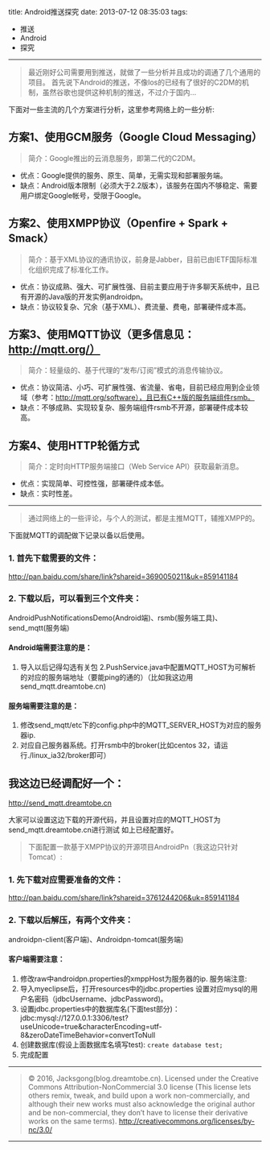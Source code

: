title: Android推送探究
date: 2013-07-12 08:35:03
tags:
- 推送
- Android
- 探究


---

> 最近刚好公司需要用到推送，就做了一些分析并且成功的调通了几个通用的项目。
首先说下Android的推送，不像Ios的已经有了很好的C2DM的机制，虽然谷歌也提供这种机制的推送，不过介于国内…

<!--more-->
下面对一些主流的几个方案进行分析，这里参考网络上的一些分析:

## 方案1、使用GCM服务（Google Cloud Messaging）

> 简介：Google推出的云消息服务，即第二代的C2DM。

- 优点：Google提供的服务、原生、简单，无需实现和部署服务端。
- 缺点：Android版本限制（必须大于2.2版本），该服务在国内不够稳定、需要用户绑定Google帐号，受限于Google。

## 方案2、使用XMPP协议（Openfire + Spark + Smack）

> 简介：基于XML协议的通讯协议，前身是Jabber，目前已由IETF国际标准化组织完成了标准化工作。

- 优点：协议成熟、强大、可扩展性强、目前主要应用于许多聊天系统中，且已有开源的Java版的开发实例androidpn。
- 缺点：协议较复杂、冗余（基于XML）、费流量、费电，部署硬件成本高。

## 方案3、使用MQTT协议（更多信息见：http://mqtt.org/）

> 简介：轻量级的、基于代理的“发布/订阅”模式的消息传输协议。

- 优点：协议简洁、小巧、可扩展性强、省流量、省电，目前已经应用到企业领域（参考：http://mqtt.org/software），且已有C++版的服务端组件rsmb。
- 缺点：不够成熟、实现较复杂、服务端组件rsmb不开源，部署硬件成本较高。

## 方案4、使用HTTP轮循方式

> 简介：定时向HTTP服务端接口（Web Service API）获取最新消息。

- 优点：实现简单、可控性强，部署硬件成本低。
- 缺点：实时性差。

---

> 通过网络上的一些评论，与个人的测试，都是主推MQTT，辅推XMPP的。

下面就MQTT的调配做下记录以备以后使用。

### 1. 首先下载需要的文件：
http://pan.baidu.com/share/link?shareid=3690050211&uk=859141184

### 2. 下载以后，可以看到三个文件夹：

AndroidPushNotificationsDemo(Android端)、rsmb(服务端工具)、send_mqtt(服务端)

#### Android端需要注意的是：

1. 导入以后记得勾选有关包
2.PushService.java中配置MQTT_HOST为可解析的对应的服务端地址（要能ping的通的）（比如我这边用send_mqtt.dreamtobe.cn)

#### 服务端需要注意的是：

1. 修改send_mqtt/etc下的config.php中的MQTT_SERVER_HOST为对应的服务器ip.
2. 对应自己服务器系统。打开rsmb中的broker(比如centos 32，请运行./linux_ia32/broker即可）

## 我这边已经调配好一个：

http://send_mqtt.dreamtobe.cn

大家可以设置这边下载的开源代码，并且设置对应的MQTT_HOST为send_mqtt.dreamtobe.cn进行测试
如上已经配置好。

> 下面配置一款基于XMPP协议的开源项目AndroidPn（我这边只针对Tomcat）:

### 1. 先下载对应需要准备的文件：

http://pan.baidu.com/share/link?shareid=3761244206&uk=859141184

### 2. 下载以后解压，有两个文件夹：
androidpn-client(客户端)、Androidpn-tomcat(服务端)

#### 客户端需要注意：

1. 修改raw中androidpn.properties的xmppHost为服务器的ip.
服务端注意:
2. 导入myeclipse后，打开resources中的jdbc.properties 设置对应mysql的用户名密码（jdbcUsername、jdbcPassword)。
3. 设置jdbc.properties中的数据库名(下面test部分)：
jdbc:mysql://127.0.0.1:3306/test?useUnicode=true&characterEncoding=utf-8&zeroDateTimeBehavior=convertToNull
4. 创建数据库(假设上面数据库名填写test):
`create database test;`
5. 完成配置

---

> © 2016, Jacksgong(blog.dreamtobe.cn). Licensed under the Creative Commons Attribution-NonCommercial 3.0 license (This license lets others remix, tweak, and build upon a work non-commercially, and although their new works must also acknowledge the original author and be non-commercial, they don’t have to license their derivative works on the same terms). http://creativecommons.org/licenses/by-nc/3.0/

---
